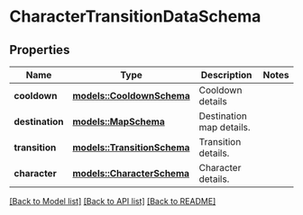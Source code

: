 # CharacterTransitionDataSchema

## Properties

Name | Type | Description | Notes
------------ | ------------- | ------------- | -------------
**cooldown** | [**models::CooldownSchema**](CooldownSchema.md) | Cooldown details | 
**destination** | [**models::MapSchema**](MapSchema.md) | Destination map details. | 
**transition** | [**models::TransitionSchema**](TransitionSchema.md) | Transition details. | 
**character** | [**models::CharacterSchema**](CharacterSchema.md) | Character details. | 

[[Back to Model list]](../README.md#documentation-for-models) [[Back to API list]](../README.md#documentation-for-api-endpoints) [[Back to README]](../README.md)



